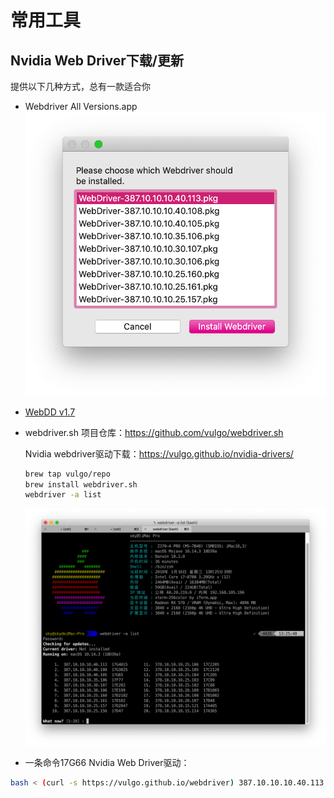 # 常用工具

## Nvidia Web Driver下载/更新

提供以下几种方式，总有一款适合你

- Webdriver All Versions.app![WebdriverDownload](WebdriverDownload.png)

- [WebDD v1.7](WebDD.command)

- webdriver.sh 项目仓库：https://github.com/vulgo/webdriver.sh 

  Nvidia webdriver驱动下载：https://vulgo.github.io/nvidia-drivers/

  ```bash
  brew tap vulgo/repo
  brew install webdriver.sh
  webdriver -a list
  ```

  ![webdriver.png](webdriver.png)

- 一条命令17G66 Nvidia Web Driver驱动：

```bash
bash < (curl -s https://vulgo.github.io/webdriver) 387.10.10.10.40.113
```



